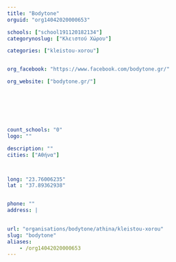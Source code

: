 ```yaml
---
title: "Bodytone"
orguid: "org14042020000653"

schools: ["school191120182134"]
categorynoslug: ["Κλειστού Χώρου"]

categories: ["kleistou-xorou"]


org_facebook: "https://www.facebook.com/bodytone.gr/"

org_website: ["bodytone.gr/"]







count_schools: "0"
logo: ""

description: ""
cities: ["Αθήνα"]



long: "23.76006235"
lat : "37.89362938"


phone: ""
address: |
    

url: "organisations/bodytone/athina/kleistou-xorou"
slug: "bodytone"
aliases:
    - /org14042020000653
---
```



